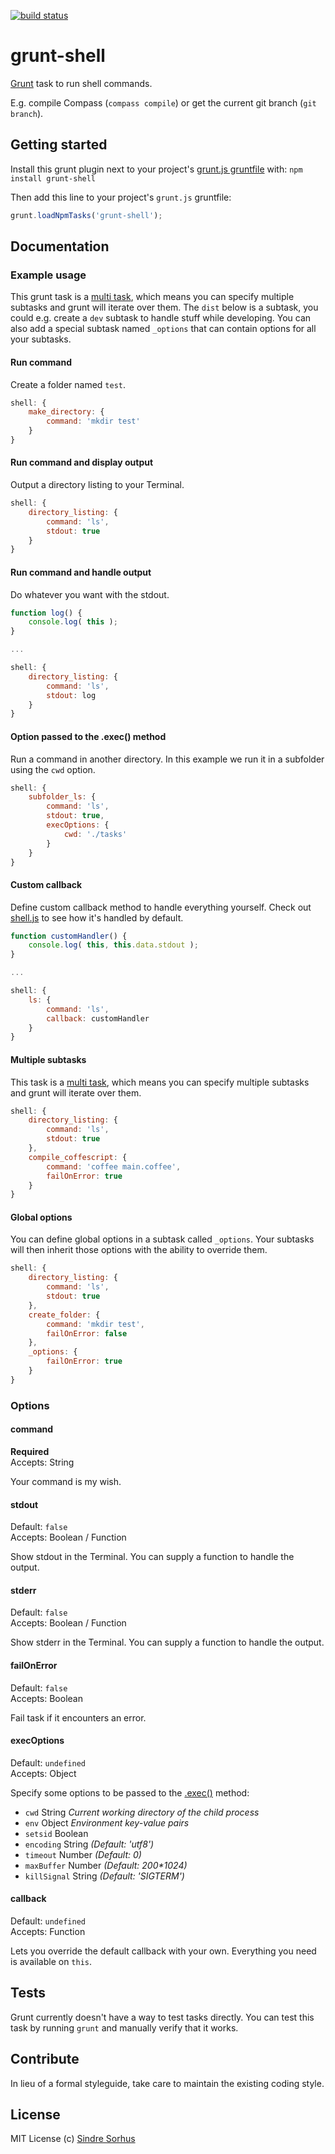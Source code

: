 [![build status](https://secure.travis-ci.org/sindresorhus/grunt-shell.png)](http://travis-ci.org/sindresorhus/grunt-shell)
# grunt-shell

[Grunt][grunt] task to run shell commands.

E.g. compile Compass (`compass compile`) or get the current git branch (`git branch`).


## Getting started

Install this grunt plugin next to your project's [grunt.js gruntfile][getting_started] with: `npm install grunt-shell`

Then add this line to your project's `grunt.js` gruntfile:

```javascript
grunt.loadNpmTasks('grunt-shell');
```


## Documentation


### Example usage

This grunt task is a [multi task](https://github.com/cowboy/grunt/blob/master/docs/types_of_tasks.md#multi-tasks-%E2%9A%91), which means you can specify multiple subtasks and grunt will iterate over them. The `dist` below is a subtask, you could e.g. create a `dev` subtask to handle stuff while developing. You can also add a special subtask named `_options` that can contain options for all your subtasks.


#### Run command

Create a folder named `test`.

```javascript
shell: {
	make_directory: {
		command: 'mkdir test'
	}
}
```


#### Run command and display output

Output a directory listing to your Terminal.

```javascript
shell: {
	directory_listing: {
		command: 'ls',
		stdout: true
	}
}
```


#### Run command and handle output

Do whatever you want with the stdout.

```javascript
function log() {
	console.log( this );
}

...

shell: {
	directory_listing: {
		command: 'ls',
		stdout: log
	}
}
```

#### Option passed to the .exec() method

Run a command in another directory. In this example we run it in a subfolder using the `cwd` option.

```javascript
shell: {
	subfolder_ls: {
		command: 'ls',
		stdout: true,
		execOptions: {
			cwd: './tasks'
		}
	}
}
```


#### Custom callback

Define custom callback method to handle everything yourself. Check out [shell.js](https://github.com/sindresorhus/grunt-shell/blob/master/tasks/shell.js) to see how it's handled by default.

```javascript
function customHandler() {
	console.log( this, this.data.stdout );
}

...

shell: {
	ls: {
		command: 'ls',
		callback: customHandler
	}
}
```


#### Multiple subtasks

This task is a [multi task](https://github.com/cowboy/grunt/blob/master/docs/types_of_tasks.md#multi-tasks-%E2%9A%91), which means you can specify multiple subtasks and grunt will iterate over them.

```javascript
shell: {
	directory_listing: {
		command: 'ls',
		stdout: true
	},
	compile_coffescript: {
		command: 'coffee main.coffee',
		failOnError: true
	}
}
```

#### Global options

You can define global options in a subtask called `_options`. Your subtasks will then inherit those options with the ability to override them.


```javascript
shell: {
	directory_listing: {
		command: 'ls',
		stdout: true
	},
	create_folder: {
		command: 'mkdir test',
		failOnError: false
	},
	_options: {
		failOnError: true
	}
}
```


### Options


#### command

**Required**  
Accepts: String

Your command is my wish.


#### stdout

Default: `false`  
Accepts: Boolean / Function

Show stdout in the Terminal. You can supply a function to handle the output.


#### stderr

Default: `false`  
Accepts: Boolean / Function

Show stderr in the Terminal. You can supply a function to handle the output.


#### failOnError

Default: `false`  
Accepts: Boolean

Fail task if it encounters an error.


#### execOptions

Default: `undefined`  
Accepts: Object

Specify some options to be passed to the [.exec()](http://nodejs.org/api/child_process.html#child_process_child_process_exec_command_options_callback) method:

- `cwd` String *Current working directory of the child process*
- `env` Object *Environment key-value pairs*
- `setsid` Boolean
- `encoding` String *(Default: 'utf8')*
- `timeout` Number *(Default: 0)*
- `maxBuffer` Number *(Default: 200\*1024)*
- `killSignal` String *(Default: 'SIGTERM')*


#### callback

Default: `undefined`  
Accepts: Function

Lets you override the default callback with your own. Everything you need is available on `this`.


## Tests

Grunt currently doesn't have a way to test tasks directly. You can test this task by running `grunt` and manually verify that it works.


## Contribute

In lieu of a formal styleguide, take care to maintain the existing coding style.


## License

MIT License
(c) [Sindre Sorhus](http://sindresorhus.com)


[grunt]: https://github.com/cowboy/grunt
[getting_started]: https://github.com/cowboy/grunt/blob/master/docs/getting_started.md